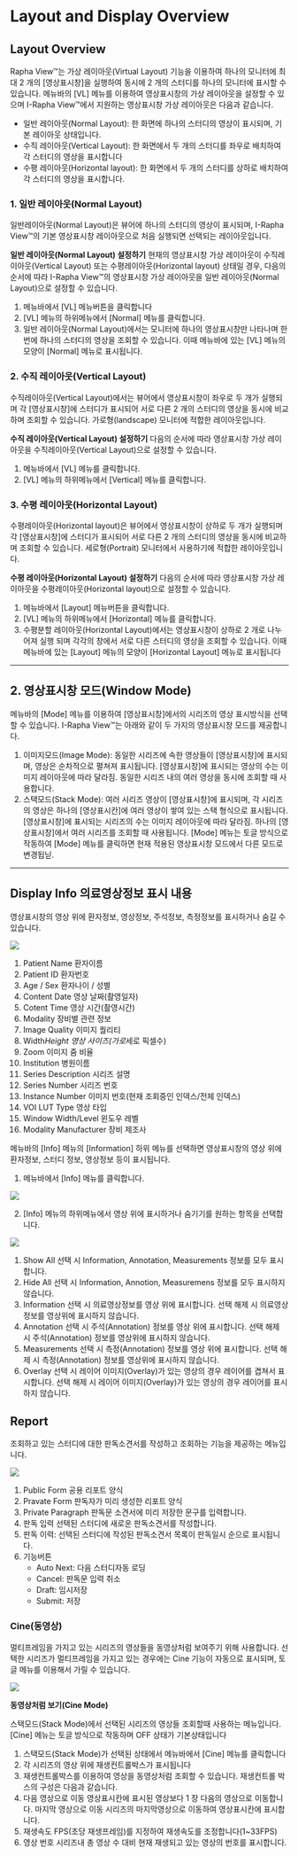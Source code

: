 # Layout and Display Overview 

## Layout Overview

Rapha View™는 가상 레이아웃(Virtual Layout) 기능을 이용하여 하나의 모니터에 최대 2 개의 [영상표시창]을 실행하여 동시에 2 개의 스터디를 하나의 모니터에 표시할 수 있습니다.
메뉴바의 [VL] 메뉴를 이용하여 영상표시창의 가상 레이아웃을 설정할 수 있으며 I-Rapha View™에서 지원하는 영상표시창 가상 레이아웃은 다음과 같습니다.

- 일반 레이아웃(Normal Layout): 한 화면에 하나의 스터디의 영상이 표시되며, 기본 레이아웃 상태입니다.
- 수직 레이아웃(Vertical Layout): 한 화면에서 두 개의 스터디를 좌우로 배치하여 각 스터디의 영상을 표시합니다
- 수평 레이아웃(Horizontal layout): 한 화면에서 두 개의 스터디를 상하로 배치하여 각 스터디의 영상을 표시합니다.


### 1. 일반 레이아웃(Normal Layout)
일반레이아웃(Normal Layout)은 뷰어에 하나의 스터디의 영상이 표시되며, I-Rapha View™의 기본
영상표시창 레이아웃으로 처음 실행되면 선택되는 레이아웃입니다.

**일반 레이아웃(Normal Layout) 설정하기**
현재의 영상표시창 가상 레이아웃이 수직레이아웃(Vertical Layout) 또는 수평레이아웃(Horizontal layout) 상태일 경우, 다음의 순서에 따라 I-Rapha View™의 영상표시창 가상 레이아웃을 일반 레이아웃(Normal Layout)으로 설정할 수 있습니다.
1. 메뉴바에서 [VL] 메뉴버튼을 클릭합니다
2. [VL] 메뉴의 하위메뉴에서 [Normal] 메뉴를 클릭합니다.
3. 일반 레이아웃(Normal Layout)에서는 모니터에 하나의 영상표시창만 나타나며 한 번에
하나의 스터디의 영상을 조회할 수 있습니다. 이때 메뉴바에 있는 [VL] 메뉴의 모양이 [Normal] 메뉴로 표시됩니다.


### 2. 수직 레이아웃(Vertical Layout)
수직레이아웃(Vertical Layout)에서는 뷰어에서 영상표시창이 좌우로 두 개가 실행되며 각
[영상표시창]에 스터디가 표시되어 서로 다른 2 개의 스터디의 영상을 동시에 비교하며 조회할 수 있습니다. 가로형(landscape) 모니터에 적합한 레이아웃입니다.

**수직 레이아웃(Vertical Layout) 설정하기**
다음의 순서에 따라 영상표시창 가상 레이아웃을 수직레이아웃(Vertical Layout)으로 설정할 수 있습니다.
1. 메뉴바에서 [VL] 메뉴를 클릭합니다. 
2. [VL] 메뉴의 하위메뉴에서 [Vertical] 메뉴를 클릭합니다.


### 3. 수평 레이아웃(Horizontal Layout)
수평레이아웃(Horizontal layout)은 뷰어에서 영상표시창이 상하로 두 개가 실행되며 각 [영상표시창]에 스터디가 표시되어 서로 다른 2 개의 스터디의 영상을 동시에 비교하며 조회할 수 있습니다. 세로형(Portrait) 모니터에서 사용하기에 적합한 레이아웃입니다.

**수평 레이아웃(Horizontal Layout) 설정하기**
다음의 순서에 따라 영상표시창 가상 레이아웃을 수평레이아웃(Horizontal layout)으로 설정할 수 있습니다.
1. 메뉴바에서 [Layout] 메뉴버튼을 클릭합니다.
2. [VL] 메뉴의 하위메뉴에서 [Horizontal] 메뉴를 클릭합니다.
3. 수평분할 레이아웃(Horizontal Layout)에서는 영상표시창이 상하로 2 개로 나누어져 실행 되며 각각의 창에서 서로 다른 스터디의 영상을 조회할 수 있습니다. 이때 메뉴바에 있는 [Layout] 메뉴의 모양이 [Horizontal Layout] 메뉴로 표시됩니다
-------------


## 2. 영상표시창 모드(Window Mode)
메뉴바의 [Mode] 메뉴를 이용하여 [영상표시창]에서의 시리즈의 영상 표시방식을 선택할 수
있습니다.
I-Rapha View™는 아래와 같이 두 가지의 영상표시창 모드를 제공합니다.
1. 이미지모드(Image Mode): 동일한 시리즈에 속한 영상들이 [영상표시창]에 표시되며, 영상은 순차적으로 펼쳐져 표시됩니다. [영상표시창]에 표시되는 영상의 수는 이미지 레이아웃에 따라 달라짐. 동일한 시리즈 내의 여러 영상을 동시에 조회할 때 사용합니다.
2. 스택모드(Stack Mode): 여러 시리즈 영상이 [영상표시창]에 표시되며, 각 시리즈의 영상은 하나의 [영상표시칸]에 여러 영상이 쌓여 있는 스택 형식으로 표시됩니다. [영상표시창]에
표시되는 시리즈의 수는 이미지 레이아웃에 따라 달라짐. 하나의 [영상표시창]에서 여러 시리즈를 조회할 때 사용됩니다.
[Mode] 메뉴는 토글 방식으로 작동하여 [Mode] 메뉴를 클릭하면 현재 적용된 영상표시창 모드에서 다른 모드로 변경됩닏.

--------

## Display Info 의료영상정보 표시 내용

영상표시창의 영상 위에 환자정보, 영상정보, 주석정보, 측정정보를 표시하거나 숨길 수 있습니다.


![](img/dicominfo_ex.png)

1. Patient Name 환자이름
2. Patient ID 환자번호
3. Age / Sex 환자나이 / 성별
4. Content Date 영상 날짜(촬영일자)
5. Cotent Time 영상 시간(촬영시간)
6. Modality 장비별 관련 정보
7. Image Quality 이미지 퀄리티
8. Width*Height 영상 사이즈(가로*세로 픽셀수)
9. Zoom 이미지 줌 비율
10. Institution 병원이름
11. Series Description 시리즈 설명
12. Series Number 시리즈 번호
13. Instance Number 이미지 번호(현재 조회중인 인덱스/전체 인덱스)
14. VOI LUT Type 영상 타입
15. Window Width/Level 윈도우 레벨
16. Modality Manufacturer 장비 제조사


메뉴바의 [Info] 메뉴의 [Information] 하위 메뉴를 선택하면 영상표시창의 영상 위에 환자정보,
스터디 정보, 영상정보 등이 표시됩니다.


1. 메뉴바에서 [Info] 메뉴를 클릭합니다.

![](img/displayinfo.png)

2. [Info] 메뉴의 하위메뉴에서 영상 위에 표시하거나 숨기기를 원하는 항목을 선택합니다.


![](img/displayinfo_ex.png)

1. Show All 선택 시 Information, Annotation, Measurements 정보를 모두 표시합니다.
2. Hide All 선택 시 Information, Annotion, Measuremens 정보를 모두 표시하지 않습니다.
3. Information 선택 시 의료영상정보를 영상 위에 표시합니다. 선택 해제 시 의료영상정보를 영상위에 표시하지 않습니다.
4. Annotation 선택 시 주석(Annotation) 정보를 영상 위에 표시합니다. 선택 해제 시 주석(Annotation) 정보를 영상위에 표시하지 않습니다.
5. Measurements 선택 시 측정(Annotation) 정보를 영상 위에 표시합니다. 선택 해제 시 측정(Annotation) 정보를 영상위에 표시하지 않습니다.
6. Overlay 선택 시 레이어 이미지(Overlay)가 있는 영상의 경우 레이어를 겹쳐서 표시합니다. 선택 해제 시 레이어 이미지(Overlay)가 있는 영상의 경우 레이어를 표시 하지 않습니다.


## Report
조회하고 있는 스터디에 대한 판독소견서를 작성하고 조회하는 기능을 제공하는 메뉴입니다.

![](img/report_new.png)

1. Public Form 공용 리포트 양식
2. Pravate Form 판독자가 미리 생성한 리포트 양식
3. Private Paragraph 판독문 소견서에 미리 저장한 문구를 입력합니다.
4. 판독 입력 선택된 스터디에 새로운 판독소견서를 작성합니다.
5. 판독 이력: 선택된 스터디에 작성된 판독소견서 목록이 판독일시 순으로 표시됩니다.
6. 기능버튼
    - Auto Next: 다음 스터디자동 로딩
    - Cancel: 판독문 입력 취소
    - Draft: 임시저장
    - Submit: 저장

### Cine(동영상)

멀티프레임을 가지고 있는 시리즈의 영상들을 동영상처럼 보여주기 위해 사용합니다.
선택한 시리즈가 멀티프레임을 가지고 있는 경우에는 Cine 기능이 자동으로 표시되며, 토글 메뉴를 이용해서 가릴 수 있습니다.


![](img/cine_ex.png)


**동영상처럼 보기(Cine Mode)**

스택모드(Stack Mode)에서 선택된 시리즈의 영상들 조회할때 사용하는 메뉴입니다.
[Cine] 메뉴는 토글 방식으로 작동하며 OFF 상태가 기본상태입니다
1. 스택모드(Stack Mode)가 선택된 상태에서 메뉴바에서 [Cine] 메뉴를 클릭합니다
2. 각 시리즈의 영상 위에 재생컨트롤박스가 표시됩니다
3. 재생컨트롤박스를 이용하여 영상을 동영상처럼 조회할 수 있습니다. 재생컨트롤 박스의 구성은 다음과 같습니다.
4. 다음 영상으로 이동 영상표시칸에 표시된 영상보다 1 장 다음의 영상으로 이동합니다.
마지막 영상으로 이동 시리즈의 마지막영상으로 이동하여 영상표시칸에 표시합니다.
8. 재생속도 FPS(초당 재생프레임)를 지정하여 재생속도를 조정합니다(1~33FPS)
9. 영상 번호 시리즈내 총 영상 수 대비 현재 재생되고 있는 영상의 번호를 표시합니다.




